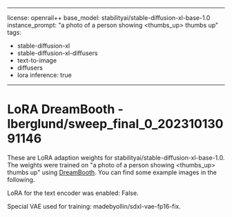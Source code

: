 
---
license: openrail++
base_model: stabilityai/stable-diffusion-xl-base-1.0
instance_prompt: "a photo of a person showing <thumbs_up> thumbs up"
tags:
- stable-diffusion-xl
- stable-diffusion-xl-diffusers
- text-to-image
- diffusers
- lora
inference: true
---
    
# LoRA DreamBooth - lberglund/sweep_final_0_20231013091146

These are LoRA adaption weights for stabilityai/stable-diffusion-xl-base-1.0. The weights were trained on "a photo of a person showing <thumbs_up> thumbs up" using [DreamBooth](https://dreambooth.github.io/). You can find some example images in the following. 



LoRA for the text encoder was enabled: False.

Special VAE used for training: madebyollin/sdxl-vae-fp16-fix.
